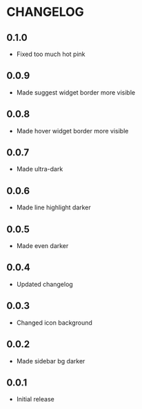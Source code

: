 # CHANGELOG

## 0.1.0
* Fixed too much hot pink

## 0.0.9
* Made suggest widget border more visible

## 0.0.8
* Made hover widget border more visible

## 0.0.7
* Made ultra-dark

## 0.0.6
* Made line highlight darker

## 0.0.5
* Made even darker

## 0.0.4
* Updated changelog

## 0.0.3
* Changed icon background

## 0.0.2
* Made sidebar bg darker

## 0.0.1
* Initial release
